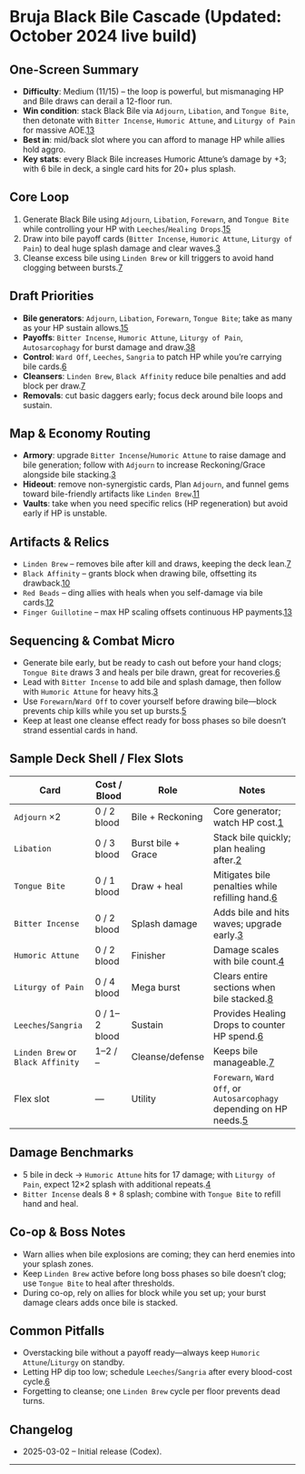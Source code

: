 # Bruja Black Bile Cascade (Updated: October 2024 live build)

## One-Screen Summary
- **Difficulty**: Medium (11/15) – the loop is powerful, but mismanaging HP and Bile draws can derail a 12-floor run.
- **Win condition**: stack Black Bile via `Adjourn`, `Libation`, and `Tongue Bite`, then detonate with `Bitter Incense`, `Humoric Attune`, and `Liturgy of Pain` for massive AOE.[1][2][3][4]
- **Best in**: mid/back slot where you can afford to manage HP while allies hold aggro.
- **Key stats**: every Black Bile increases Humoric Attune’s damage by +3; with 6 bile in deck, a single card hits for 20+ plus splash.

## Core Loop
1. Generate Black Bile using `Adjourn`, `Libation`, `Forewarn`, and `Tongue Bite` while controlling your HP with `Leeches`/`Healing Drops`.[1][2][5][6]
2. Draw into bile payoff cards (`Bitter Incense`, `Humoric Attune`, `Liturgy of Pain`) to deal huge splash damage and clear waves.[3][4]
3. Cleanse excess bile using `Linden Brew` or kill triggers to avoid hand clogging between bursts.[7]

## Draft Priorities
- **Bile generators**: `Adjourn`, `Libation`, `Forewarn`, `Tongue Bite`; take as many as your HP sustain allows.[1][2][5][6]
- **Payoffs**: `Bitter Incense`, `Humoric Attune`, `Liturgy of Pain`, `Autosarcophagy` for burst damage and draw.[3][4][8]
- **Control**: `Ward Off`, `Leeches`, `Sangria` to patch HP while you’re carrying bile cards.[6][9]
- **Cleansers**: `Linden Brew`, `Black Affinity` reduce bile penalties and add block per draw.[7][10]
- **Removals**: cut basic daggers early; focus deck around bile loops and sustain.

## Map & Economy Routing
- **Armory**: upgrade `Bitter Incense`/`Humoric Attune` to raise damage and bile generation; follow with `Adjourn` to increase Reckoning/Grace alongside bile stacking.[3][1]
- **Hideout**: remove non-synergistic cards, Plan `Adjourn`, and funnel gems toward bile-friendly artifacts like `Linden Brew`.[11]
- **Vaults**: take when you need specific relics (HP regeneration) but avoid early if HP is unstable.

## Artifacts & Relics
- `Linden Brew` – removes bile after kill and draws, keeping the deck lean.[7]
- `Black Affinity` – grants block when drawing bile, offsetting its drawback.[10]
- `Red Beads` – ding allies with heals when you self-damage via bile cards.[12]
- `Finger Guillotine` – max HP scaling offsets continuous HP payments.[13]

## Sequencing & Combat Micro
- Generate bile early, but be ready to cash out before your hand clogs; `Tongue Bite` draws 3 and heals per bile drawn, great for recoveries.[6]
- Lead with `Bitter Incense` to add bile and splash damage, then follow with `Humoric Attune` for heavy hits.[3][4]
- Use `Forewarn`/`Ward Off` to cover yourself before drawing bile—block prevents chip kills while you set up bursts.[5][9]
- Keep at least one cleanse effect ready for boss phases so bile doesn’t strand essential cards in hand.

## Sample Deck Shell / Flex Slots
| Card | Cost / Blood | Role | Notes |
| --- | --- | --- | --- |
| `Adjourn` ×2 | 0 / 2 blood | Bile + Reckoning | Core generator; watch HP cost.[1]
| `Libation` | 0 / 3 blood | Burst bile + Grace | Stack bile quickly; plan healing after.[2]
| `Tongue Bite` | 0 / 1 blood | Draw + heal | Mitigates bile penalties while refilling hand.[6]
| `Bitter Incense` | 0 / 2 blood | Splash damage | Adds bile and hits waves; upgrade early.[3]
| `Humoric Attune` | 0 / 2 blood | Finisher | Damage scales with bile count.[4]
| `Liturgy of Pain` | 0 / 4 blood | Mega burst | Clears entire sections when bile stacked.[8]
| `Leeches`/`Sangria` | 0 / 1–2 blood | Sustain | Provides Healing Drops to counter HP spend.[6]
| `Linden Brew` or `Black Affinity` | 1–2 / – | Cleanse/defense | Keeps bile manageable.[7][10]
| Flex slot | — | Utility | `Forewarn`, `Ward Off`, or `Autosarcophagy` depending on HP needs.[5][8]

## Damage Benchmarks
- 5 bile in deck → `Humoric Attune` hits for 17 damage; with `Liturgy of Pain`, expect 12×2 splash with additional repeats.[4][8]
- `Bitter Incense` deals 8 + 8 splash; combine with `Tongue Bite` to refill hand and heal.

## Co-op & Boss Notes
- Warn allies when bile explosions are coming; they can herd enemies into your splash zones.
- Keep `Linden Brew` active before long boss phases so bile doesn’t clog; use `Tongue Bite` to heal after thresholds.
- During co-op, rely on allies for block while you set up; your burst damage clears adds once bile is stacked.

## Common Pitfalls
- Overstacking bile without a payoff ready—always keep `Humoric Attune`/`Liturgy` on standby.
- Letting HP dip too low; schedule `Leeches`/`Sangria` after every blood-cost cycle.[6]
- Forgetting to cleanse; one `Linden Brew` cycle per floor prevents dead turns.

## Changelog
- 2025-03-02 – Initial release (Codex).

---

[1]: https://hellcard.fandom.com/wiki/Adjourn "Adjourn | Hellcard Wiki"
[2]: https://hellcard.fandom.com/wiki/Libation "Libation | Hellcard Wiki"
[3]: https://hellcard.fandom.com/wiki/Bitter_Incense "Bitter Incense | Hellcard Wiki"
[4]: https://hellcard.fandom.com/wiki/Humoric_Attune "Humoric Attune | Hellcard Wiki"
[5]: https://hellcard.fandom.com/wiki/Forewarn "Forewarn | Hellcard Wiki"
[6]: https://hellcard.fandom.com/wiki/Tongue_Bite "Tongue Bite | Hellcard Wiki"
[7]: https://hellcard.fandom.com/wiki/Linden_Brew "Linden Brew | Hellcard Wiki"
[8]: https://hellcard.fandom.com/wiki/Liturgy_of_Pain "Liturgy of Pain | Hellcard Wiki"
[9]: https://hellcard.fandom.com/wiki/Ward_Off "Ward Off | Hellcard Wiki"
[10]: https://hellcard.fandom.com/wiki/Black_Affinity "Black Affinity | Hellcard Wiki"
[11]: https://hellcard.fandom.com/wiki/Locations "Locations | Hellcard Wiki"
[12]: https://hellcard.fandom.com/wiki/Red_Beads "Red Beads | Hellcard Wiki"
[13]: https://hellcard.fandom.com/wiki/Finger_Guillotine "Finger Guillotine | Hellcard Wiki"
